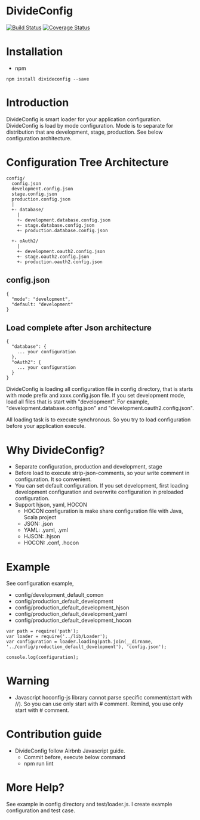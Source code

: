 DivideConfig
============

[![Build Status](https://travis-ci.org/imjuni/divideconfig.svg?branch=master)](https://travis-ci.org/imjuni/divideconfig) [![Coverage Status](https://coveralls.io/repos/imjuni/divideconfig/badge.svg?branch=master)](https://coveralls.io/r/imjuni/divideconfig?branch=master)

# Installation
* npm
```
npm install divideconfig --save
```

# Introduction
DivideConfig is smart loader for your application configuration. DivideConfig is load by mode 
configuration. Mode is to separate for distribution that are development, stage, production. 
See below configuration architecture.

# Configuration Tree Architecture
```
config/
  config.json
  development.config.json
  stage.config.json
  production.config.json
  |
  +- database/
    |
    +- development.database.config.json
    +- stage.database.config.json
    +- production.database.config.json
    
  +- oAuth2/
    |
    +- development.oauth2.config.json
    +- stage.oauth2.config.json
    +- production.oauth2.config.json
```       
   
## config.json
```
{
  "mode": "development",
  "default: "development"
}
```

## Load complete after Json architecture
```
{
  "database": {
    ... your configuration
  },
  "oAuth2": {
    ... your configuration
  }
}
```

DivideConfig is loading all configuration file in config directory, that is starts with
mode prefix and xxxx.config.json file. If you set development mode, load all files that 
is start with "development". For example, "development.database.config.json" and 
"development.oauth2.config.json".

All loading task is to execute synchronous. So you try to load configuration before your
application execute.

# Why DivideConfig?
* Separate configuration, production and development, stage
* Before load to execute strip-json-comments, so your write comment in configuration. It so convenient.
* You can set default configuration. If you set development, first loading development configuration and
 overwrite configuration in preloaded configuration.
* Support hjson, yaml, HOCON
  * HOCON configuration is make share configuration file with Java, Scala project
  * JSON: .json
  * YAML: .yaml, .yml
  * HJSON: .hjson
  * HOCON: .conf, .hocon
 
# Example
See configuration example,

* config/development_default_comon
* config/production_default_development
* config/production_default_development_hjson
* config/production_default_development_yaml
* config/production_default_development_hocon

```
var path = require('path');
var loader = require('../lib/Loader');
var configuration = loader.loading(path.join(__dirname, '../config/production_default_development'), 'config.json');

console.log(configuration);
```

# Warning
* Javascript hoconfig-js library cannot parse specific comment(start with //). So you can use only start with # comment. Remind, you use only start with # comment.
 
# Contribution guide
* DivideConfig follow Airbnb Javascript guide.
  * Commit before, execute below command
  * npm run lint

# More Help?
See example in config directory and test/loader.js. I create example configuration and test case.
